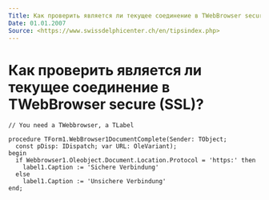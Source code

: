 ```yaml
---
Title: Как проверить является ли текущее соединение в TWebBrowser secure (SSL)?
Date: 01.01.2007
Source: <https://www.swissdelphicenter.ch/en/tipsindex.php>
---
```



Как проверить является ли текущее соединение в TWebBrowser secure (SSL)?
========================================================================

    // You need a TWebbrowser, a TLabel 
     
    procedure TForm1.WebBrowser1DocumentComplete(Sender: TObject; 
      const pDisp: IDispatch; var URL: OleVariant); 
    begin 
      if Webbrowser1.Oleobject.Document.Location.Protocol = 'https:' then 
        label1.Caption := 'Sichere Verbindung' 
      else 
        label1.Caption := 'Unsichere Verbindung' 
    end; 

